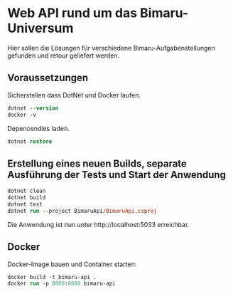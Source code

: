 # Web API rund um das Bimaru-Universum

Hier sollen die Lösungen für verschiedene Bimaru-Aufgabenstellungen gefunden und retour geliefert werden.

## Voraussetzungen

Sicherstellen dass DotNet und Docker laufen.

```ps
dotnet --version
docker -v
```

Depencendies laden.

```ps
dotnet restore
```

## Erstellung eines neuen Builds, separate Ausführung der Tests und Start der Anwendung 

```ps
dotnet clean
dotnet build
dotnet test
dotnet run --project BimaruApi/BimaruApi.csproj
```

Die Anwendung ist nun unter http://localhost:5033 erreichbar.

## Docker

Docker-Image bauen und Container starten:

```ps
docker build -t bimaru-api .
docker run -p 8080:8080 bimaru-api
```
